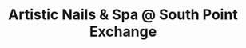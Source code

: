 ---
title: "Artistic Nails & Spa @ South Point Exchange"
url: /surrey/artistic-nails-und-spa-an-south-point-exchange/
shop: Kosmetik
---